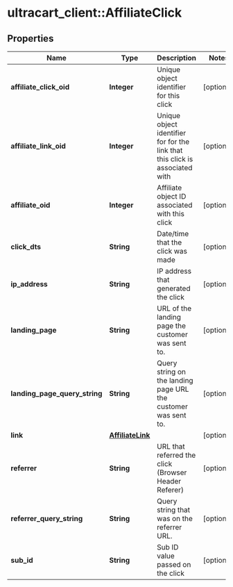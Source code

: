 # ultracart_client::AffiliateClick

## Properties
Name | Type | Description | Notes
------------ | ------------- | ------------- | -------------
**affiliate_click_oid** | **Integer** | Unique object identifier for this click | [optional] 
**affiliate_link_oid** | **Integer** | Unique object identifier for for the link that this click is associated with | [optional] 
**affiliate_oid** | **Integer** | Affiliate object ID associated with this click | [optional] 
**click_dts** | **String** | Date/time that the click was made | [optional] 
**ip_address** | **String** | IP address that generated the click | [optional] 
**landing_page** | **String** | URL of the landing page the customer was sent to. | [optional] 
**landing_page_query_string** | **String** | Query string on the landing page URL the customer was sent to. | [optional] 
**link** | [**AffiliateLink**](AffiliateLink.md) |  | [optional] 
**referrer** | **String** | URL that referred the click (Browser Header Referer) | [optional] 
**referrer_query_string** | **String** | Query string that was on the referrer URL. | [optional] 
**sub_id** | **String** | Sub ID value passed on the click | [optional] 


